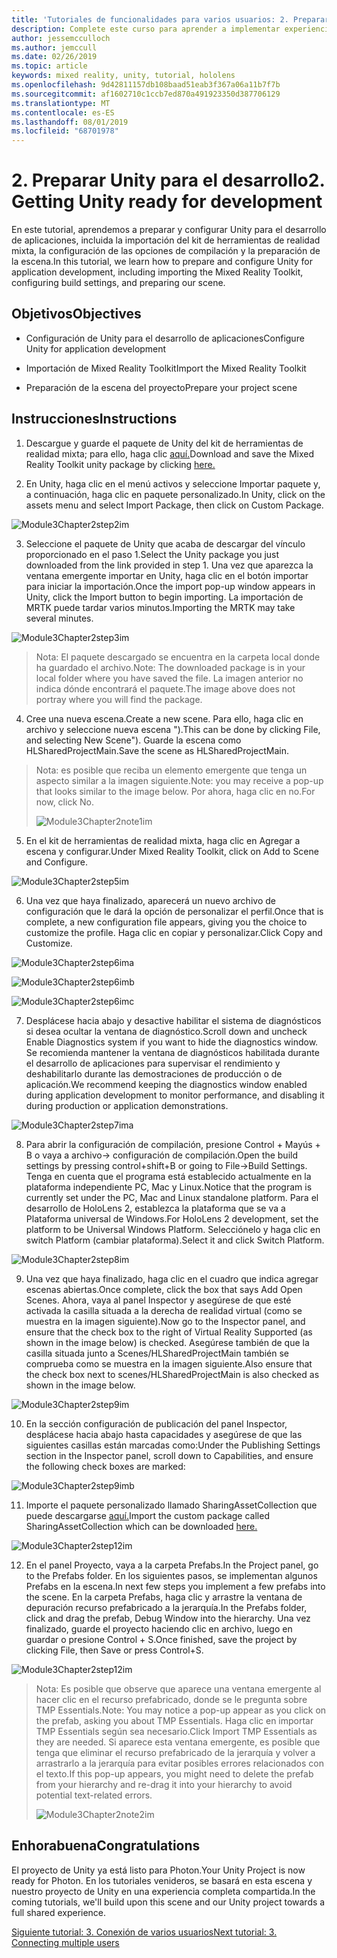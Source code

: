 ```yaml
---
title: 'Tutoriales de funcionalidades para varios usuarios: 2. Preparar Unity para el desarrollo'
description: Complete este curso para aprender a implementar experiencias compartidas multiusuario en una aplicación de HoloLens 2.
author: jessemcculloch
ms.author: jemccull
ms.date: 02/26/2019
ms.topic: article
keywords: mixed reality, unity, tutorial, hololens
ms.openlocfilehash: 9d42811157db108baad51eab3f367a06a11b7f7b
ms.sourcegitcommit: af1602710c1ccb7ed870a491923350d387706129
ms.translationtype: MT
ms.contentlocale: es-ES
ms.lasthandoff: 08/01/2019
ms.locfileid: "68701978"
---
```

# <a name="2-getting-unity-ready-for-development"></a><span data-ttu-id="7d3ed-105">2. Preparar Unity para el desarrollo</span><span class="sxs-lookup"><span data-stu-id="7d3ed-105">2. Getting Unity ready for development</span></span> 


<span data-ttu-id="7d3ed-106">En este tutorial, aprendemos a preparar y configurar Unity para el desarrollo de aplicaciones, incluida la importación del kit de herramientas de realidad mixta, la configuración de las opciones de compilación y la preparación de la escena.</span><span class="sxs-lookup"><span data-stu-id="7d3ed-106">In this tutorial, we learn how to prepare and configure Unity for application development, including importing the Mixed Reality Toolkit, configuring build settings, and preparing our scene.</span></span>

## <a name="objectives"></a><span data-ttu-id="7d3ed-107">Objetivos</span><span class="sxs-lookup"><span data-stu-id="7d3ed-107">Objectives</span></span>

- <span data-ttu-id="7d3ed-108">Configuración de Unity para el desarrollo de aplicaciones</span><span class="sxs-lookup"><span data-stu-id="7d3ed-108">Configure Unity for application development</span></span>

- <span data-ttu-id="7d3ed-109">Importación de Mixed Reality Toolkit</span><span class="sxs-lookup"><span data-stu-id="7d3ed-109">Import the Mixed Reality Toolkit</span></span>

- <span data-ttu-id="7d3ed-110">Preparación de la escena del proyecto</span><span class="sxs-lookup"><span data-stu-id="7d3ed-110">Prepare your project scene</span></span>

## <a name="instructions"></a><span data-ttu-id="7d3ed-111">Instrucciones</span><span class="sxs-lookup"><span data-stu-id="7d3ed-111">Instructions</span></span>

1. <span data-ttu-id="7d3ed-112">Descargue y guarde el paquete de Unity del kit de herramientas de realidad mixta; para ello, haga clic [aquí.](https://github.com/microsoft/MixedRealityToolkit-Unity/releases/download/v2.0.0-RC2.1/Microsoft.MixedReality.Toolkit.Unity.Foundation-v2.0.0-RC2.1.unitypackage)</span><span class="sxs-lookup"><span data-stu-id="7d3ed-112">Download and save the Mixed Reality Toolkit unity package by clicking [here.](https://github.com/microsoft/MixedRealityToolkit-Unity/releases/download/v2.0.0-RC2.1/Microsoft.MixedReality.Toolkit.Unity.Foundation-v2.0.0-RC2.1.unitypackage)</span></span>

2. <span data-ttu-id="7d3ed-113">En Unity, haga clic en el menú activos y seleccione Importar paquete y, a continuación, haga clic en paquete personalizado.</span><span class="sxs-lookup"><span data-stu-id="7d3ed-113">In Unity, click on the assets menu and select Import Package, then click on Custom Package.</span></span>

![Module3Chapter2step2im](images/module3chapter2step2im.PNG)

3. <span data-ttu-id="7d3ed-115">Seleccione el paquete de Unity que acaba de descargar del vínculo proporcionado en el paso 1.</span><span class="sxs-lookup"><span data-stu-id="7d3ed-115">Select the Unity package you just downloaded from the link provided in step 1.</span></span> <span data-ttu-id="7d3ed-116">Una vez que aparezca la ventana emergente importar en Unity, haga clic en el botón importar para iniciar la importación.</span><span class="sxs-lookup"><span data-stu-id="7d3ed-116">Once the import pop-up window appears in Unity, click the Import button to begin importing.</span></span> <span data-ttu-id="7d3ed-117">La importación de MRTK puede tardar varios minutos.</span><span class="sxs-lookup"><span data-stu-id="7d3ed-117">Importing the MRTK may take several minutes.</span></span>

![Module3Chapter2step3im](images/module3chapter2step3im.PNG)

> <span data-ttu-id="7d3ed-119">Nota: El paquete descargado se encuentra en la carpeta local donde ha guardado el archivo.</span><span class="sxs-lookup"><span data-stu-id="7d3ed-119">Note: The downloaded package is in your local folder where you have saved the file.</span></span> <span data-ttu-id="7d3ed-120">La imagen anterior no indica dónde encontrará el paquete.</span><span class="sxs-lookup"><span data-stu-id="7d3ed-120">The image above does not portray where you will find the package.</span></span>

4. <span data-ttu-id="7d3ed-121">Cree una nueva escena.</span><span class="sxs-lookup"><span data-stu-id="7d3ed-121">Create a new scene.</span></span> <span data-ttu-id="7d3ed-122">Para ello, haga clic en archivo y seleccione nueva escena ").</span><span class="sxs-lookup"><span data-stu-id="7d3ed-122">This can be done by clicking File, and selecting New Scene").</span></span> <span data-ttu-id="7d3ed-123">Guarde la escena como HLSharedProjectMain.</span><span class="sxs-lookup"><span data-stu-id="7d3ed-123">Save the scene as HLSharedProjectMain.</span></span>

> <span data-ttu-id="7d3ed-124">Nota: es posible que reciba un elemento emergente que tenga un aspecto similar a la imagen siguiente.</span><span class="sxs-lookup"><span data-stu-id="7d3ed-124">Note: you may receive a pop-up that looks similar to the image below.</span></span> <span data-ttu-id="7d3ed-125">Por ahora, haga clic en no.</span><span class="sxs-lookup"><span data-stu-id="7d3ed-125">For now, click No.</span></span>
>
> ![Module3Chapter2note1im](images/module3chapter2note1im.PNG)

5. <span data-ttu-id="7d3ed-127">En el kit de herramientas de realidad mixta, haga clic en Agregar a escena y configurar.</span><span class="sxs-lookup"><span data-stu-id="7d3ed-127">Under Mixed Reality Toolkit, click on Add to Scene and Configure.</span></span>

![Module3Chapter2step5im](images/module3chapter2step5im.PNG)

6. <span data-ttu-id="7d3ed-129">Una vez que haya finalizado, aparecerá un nuevo archivo de configuración que le dará la opción de personalizar el perfil.</span><span class="sxs-lookup"><span data-stu-id="7d3ed-129">Once that is complete, a new configuration file appears, giving you the choice to customize the profile.</span></span> <span data-ttu-id="7d3ed-130">Haga clic en copiar y personalizar.</span><span class="sxs-lookup"><span data-stu-id="7d3ed-130">Click Copy and Customize.</span></span>

![Module3Chapter2step6ima](images/module3chapter2step6ima.PNG)

![Module3Chapter2step6imb](images/module3chapter2step6imb.PNG)

![Module3Chapter2step6imc](images/module3chapter2step6imc.PNG)

7. <span data-ttu-id="7d3ed-134">Desplácese hacia abajo y desactive habilitar el sistema de diagnósticos si desea ocultar la ventana de diagnóstico.</span><span class="sxs-lookup"><span data-stu-id="7d3ed-134">Scroll down and uncheck Enable Diagnostics system if you want to hide the diagnostics window.</span></span> <span data-ttu-id="7d3ed-135">Se recomienda mantener la ventana de diagnósticos habilitada durante el desarrollo de aplicaciones para supervisar el rendimiento y deshabilitarlo durante las demostraciones de producción o de aplicación.</span><span class="sxs-lookup"><span data-stu-id="7d3ed-135">We recommend keeping the diagnostics window enabled during application development to monitor performance, and disabling it during production or application demonstrations.</span></span> 

![Module3Chapter2step7ima](images/module3chapter2step7ima.PNG)

8. <span data-ttu-id="7d3ed-137">Para abrir la configuración de compilación, presione Control + Mayús + B o vaya a archivo-> configuración de compilación.</span><span class="sxs-lookup"><span data-stu-id="7d3ed-137">Open the build settings by pressing control+shift+B or going to File->Build Settings.</span></span> <span data-ttu-id="7d3ed-138">Tenga en cuenta que el programa está establecido actualmente en la plataforma independiente PC, Mac y Linux.</span><span class="sxs-lookup"><span data-stu-id="7d3ed-138">Notice that the program is currently set under the PC, Mac and Linux standalone platform.</span></span> <span data-ttu-id="7d3ed-139">Para el desarrollo de HoloLens 2, establezca la plataforma que se va a Plataforma universal de Windows.</span><span class="sxs-lookup"><span data-stu-id="7d3ed-139">For HoloLens 2 development, set the platform to be Universal Windows Platform.</span></span> <span data-ttu-id="7d3ed-140">Selecciónelo y haga clic en switch Platform (cambiar plataforma).</span><span class="sxs-lookup"><span data-stu-id="7d3ed-140">Select it and click Switch Platform.</span></span>

![Module3Chapter2step8im](images/module3chapter2step8im.PNG)

9. <span data-ttu-id="7d3ed-142">Una vez que haya finalizado, haga clic en el cuadro que indica agregar escenas abiertas.</span><span class="sxs-lookup"><span data-stu-id="7d3ed-142">Once complete, click the box that says Add Open Scenes.</span></span> <span data-ttu-id="7d3ed-143">Ahora, vaya al panel Inspector y asegúrese de que esté activada la casilla situada a la derecha de realidad virtual (como se muestra en la imagen siguiente).</span><span class="sxs-lookup"><span data-stu-id="7d3ed-143">Now go to the Inspector panel, and ensure that the check box to the right of Virtual Reality Supported (as shown in the image below) is checked.</span></span> <span data-ttu-id="7d3ed-144">Asegúrese también de que la casilla situada junto a Scenes/HLSharedProjectMain también se comprueba como se muestra en la imagen siguiente.</span><span class="sxs-lookup"><span data-stu-id="7d3ed-144">Also ensure that the check box next to scenes/HLSharedProjectMain is also checked as shown in the image below.</span></span>

![Module3Chapter2step9im](images/module3chapter2step9im.PNG)

10. <span data-ttu-id="7d3ed-146">En la sección configuración de publicación del panel Inspector, desplácese hacia abajo hasta capacidades y asegúrese de que las siguientes casillas están marcadas como:</span><span class="sxs-lookup"><span data-stu-id="7d3ed-146">Under the Publishing Settings section in the Inspector panel, scroll down to Capabilities, and ensure the following check boxes are marked:</span></span>

![Module3Chapter2step9imb](images/module3chapter2step9imb.PNG)

11. <span data-ttu-id="7d3ed-148">Importe el paquete personalizado llamado SharingAssetCollection que puede descargarse [aquí.](https://github.com/microsoft/MixedRealityLearning/releases/tag/development)</span><span class="sxs-lookup"><span data-stu-id="7d3ed-148">Import the custom package called SharingAssetCollection which can be downloaded [here.](https://github.com/microsoft/MixedRealityLearning/releases/tag/development)</span></span>

![Module3Chapter2step12im](images/module3chapter2step11im.PNG)

12. <span data-ttu-id="7d3ed-150">En el panel Proyecto, vaya a la carpeta Prefabs.</span><span class="sxs-lookup"><span data-stu-id="7d3ed-150">In the Project panel, go to the Prefabs folder.</span></span> <span data-ttu-id="7d3ed-151">En los siguientes pasos, se implementan algunos Prefabs en la escena.</span><span class="sxs-lookup"><span data-stu-id="7d3ed-151">In next few steps you implement a few prefabs into the scene.</span></span> <span data-ttu-id="7d3ed-152">En la carpeta Prefabs, haga clic y arrastre la ventana de depuración recurso prefabricado a la jerarquía.</span><span class="sxs-lookup"><span data-stu-id="7d3ed-152">In the Prefabs folder, click and drag the prefab, Debug Window into the hierarchy.</span></span> <span data-ttu-id="7d3ed-153">Una vez finalizado, guarde el proyecto haciendo clic en archivo, luego en guardar o presione Control + S.</span><span class="sxs-lookup"><span data-stu-id="7d3ed-153">Once finished, save the project by clicking File, then Save or press Control+S.</span></span>

![Module3Chapter2step12im](images/module3chapter2step12im.PNG)

   > <span data-ttu-id="7d3ed-155">Nota: Es posible que observe que aparece una ventana emergente al hacer clic en el recurso prefabricado, donde se le pregunta sobre TMP Essentials.</span><span class="sxs-lookup"><span data-stu-id="7d3ed-155">Note: You may notice a pop-up appear as you click on the prefab, asking you about TMP Essentials.</span></span> <span data-ttu-id="7d3ed-156">Haga clic en importar TMP Essentials según sea necesario.</span><span class="sxs-lookup"><span data-stu-id="7d3ed-156">Click Import TMP Essentials as they are needed.</span></span> <span data-ttu-id="7d3ed-157">Si aparece esta ventana emergente, es posible que tenga que eliminar el recurso prefabricado de la jerarquía y volver a arrastrarlo a la jerarquía para evitar posibles errores relacionados con el texto.</span><span class="sxs-lookup"><span data-stu-id="7d3ed-157">If this pop-up appears, you might need to delete the prefab from your hierarchy and re-drag it into your hierarchy to avoid potential text-related errors.</span></span>
   >
>![Module3Chapter2note2im](images/module3chapter2note2im.PNG)


## <a name="congratulations"></a><span data-ttu-id="7d3ed-159">Enhorabuena</span><span class="sxs-lookup"><span data-stu-id="7d3ed-159">Congratulations</span></span>

<span data-ttu-id="7d3ed-160">El proyecto de Unity ya está listo para Photon.</span><span class="sxs-lookup"><span data-stu-id="7d3ed-160">Your Unity Project is now ready for Photon.</span></span> <span data-ttu-id="7d3ed-161">En los tutoriales venideros, se basará en esta escena y nuestro proyecto de Unity en una experiencia completa compartida.</span><span class="sxs-lookup"><span data-stu-id="7d3ed-161">In the coming tutorials, we'll build upon this scene and our Unity project towards a full shared experience.</span></span>

<span data-ttu-id="7d3ed-162">[Siguiente tutorial: 3. Conexión de varios usuarios](mrlearning-sharing(photon)-ch3.md)</span><span class="sxs-lookup"><span data-stu-id="7d3ed-162">[Next tutorial: 3. Connecting multiple users](mrlearning-sharing(photon)-ch3.md)</span></span>


